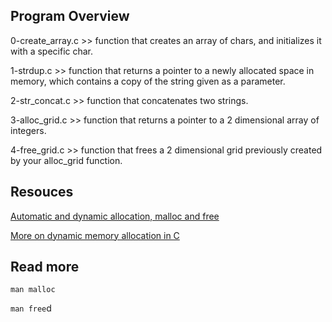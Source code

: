 ## Program Overview

0-create_array.c >> function that creates an array of chars, and initializes it with a specific char.

1-strdup.c >> function that returns a pointer to a newly allocated space in memory, which contains a copy of the string given as a parameter.

2-str_concat.c >> function that concatenates two strings.

3-alloc_grid.c >> function that returns a pointer to a 2 dimensional array of integers.

4-free_grid.c >> function that frees a 2 dimensional grid previously created by your alloc_grid function.

## Resouces

[Automatic and dynamic allocation, malloc and free](https://alx-intranet.hbtn.io/concepts/62)

[More on dynamic memory allocation in C](https://www.youtube.com/watch?v=xDVC3wKjS64)

## Read more

`man malloc`

`man free`d

